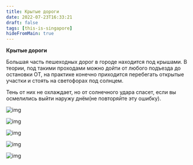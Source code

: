 ```yaml
---
title: Крытые дороги
date: 2022-07-23T16:33:21
draft: false
tags: [this-is-singapore]
hideFromMain: true
---
```

**Крытые дороги**

Большая часть пешеходных дорог в городе находится под крышами. В теории, под такими проходами можно дойти от любого подъезда до остановки ОТ, на практике конечно приходится перебегать открытые участки и стоять на светофорах под солнцем.

Тень от них не охлаждает, но от солнечного удара спасет, если вы осмелились выйти наружу днём(не повторяйте эту ошибку).

![img](/images/this-is-singapore/photos/photo_15@23-07-2022_16-33-21.jpg#center)

![img](/images/this-is-singapore/photos/photo_16@23-07-2022_16-33-21.jpg#center)

![img](/images/this-is-singapore/photos/photo_17@23-07-2022_16-33-21.jpg#center)

![img](/images/this-is-singapore/photos/photo_18@23-07-2022_16-33-21.jpg#center)

![img](/images/this-is-singapore/photos/photo_19@23-07-2022_16-33-21.jpg#center)


